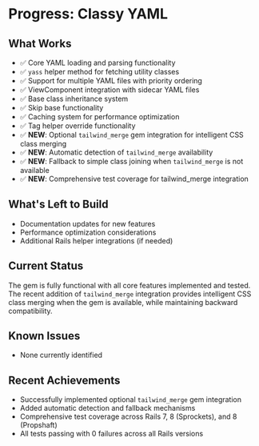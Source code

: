 # Progress: Classy YAML

## What Works
- ✅ Core YAML loading and parsing functionality
- ✅ `yass` helper method for fetching utility classes
- ✅ Support for multiple YAML files with priority ordering
- ✅ ViewComponent integration with sidecar YAML files
- ✅ Base class inheritance system
- ✅ Skip base functionality
- ✅ Caching system for performance optimization
- ✅ Tag helper override functionality
- ✅ **NEW**: Optional `tailwind_merge` gem integration for intelligent CSS class merging
- ✅ **NEW**: Automatic detection of `tailwind_merge` availability
- ✅ **NEW**: Fallback to simple class joining when `tailwind_merge` is not available
- ✅ **NEW**: Comprehensive test coverage for tailwind_merge integration

## What's Left to Build
- Documentation updates for new features
- Performance optimization considerations
- Additional Rails helper integrations (if needed)

## Current Status
The gem is fully functional with all core features implemented and tested. The recent addition of `tailwind_merge` integration provides intelligent CSS class merging when the gem is available, while maintaining backward compatibility.

## Known Issues
- None currently identified

## Recent Achievements
- Successfully implemented optional `tailwind_merge` gem integration
- Added automatic detection and fallback mechanisms
- Comprehensive test coverage across Rails 7, 8 (Sprockets), and 8 (Propshaft)
- All tests passing with 0 failures across all Rails versions 